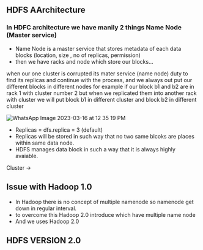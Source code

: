 ## HDFS AArchitecture

### In HDFC architecture we have manily 2 things Name Node (Master service)
- Name Node is a master service that stores metadata of each data blocks (location, size , no of replicas, permission)
- then we have racks and node which store our blocks...

when our one cluster is corrupted its mater service (name node) duty to find its replicas and continue with the process, and we always
out put our different blocks in different nodes for example if our block b1 and b2 are in rack 1 with cluster number 2 but when we replicated 
them into another rack with cluster we will put block b1 in different cluster and block b2 in different cluster 

![WhatsApp Image 2023-03-16 at 12 35 19 PM](https://user-images.githubusercontent.com/54886608/225540343-d110c80f-adea-4cb9-b8ed-3dc68ac56913.jpeg)


- Replicas = dfs.replica = 3 (default)
- Replicas will be stored in such way that no two same blcoks are places within same data node.
- HDFS manages data block in such a way that it is always highly avaiable.


Cluster -> 



## Issue with Hadoop 1.0
- In Hadoop there is no concept of multiple namenode so namenode get down in regular interval.
- to overcome this Hadoop 2.0 introduce which have multiple name node
- And we uses Hadoop 2.0

## HDFS VERSION 2.0
